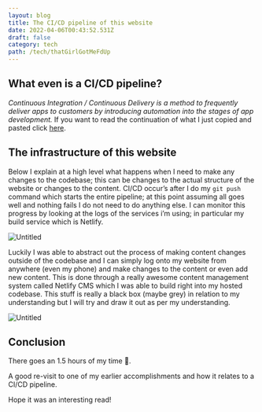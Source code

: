 ```yaml
---
layout: blog
title: The CI/CD pipeline of this website
date: 2022-04-06T00:43:52.531Z
draft: false
category: tech
path: /tech/thatGirlGotMeFdUp
---
```


## What even is a CI/CD pipeline?



*Continuous Integration / Continuous Delivery is a method to frequently deliver apps to customers by introducing automation into the stages of app development.* If you want to read the continuation of what I just copied and pasted click [here](https://www.redhat.com/en/topics/devops/what-is-ci-cd).



## The infrastructure of this website

Below I explain at a high level what happens when I need to make any changes to the codebase; this can be changes to the actual structure of the website or changes to the content. CI/CD occur’s after I do my `git push` command which starts the entire pipeline; at this point assuming all goes well and nothing fails I do not need to do anything else. I can monitor this progress by looking at the logs of the services i’m using; in particular my build service which is Netlify.



![Untitled](https://s3.us-west-2.amazonaws.com/secure.notion-static.com/c8f6c7e8-f8d0-4c1f-ab2f-97e4f3a0d7e8/Untitled.png?X-Amz-Algorithm=AWS4-HMAC-SHA256&X-Amz-Content-Sha256=UNSIGNED-PAYLOAD&X-Amz-Credential=AKIAT73L2G45EIPT3X45%2F20220407%2Fus-west-2%2Fs3%2Faws4_request&X-Amz-Date=20220407T040152Z&X-Amz-Expires=86400&X-Amz-Signature=86a3232c4bc483b66369aaf183d274ed1fc828e2a849fa227a0505e7862ca8c3&X-Amz-SignedHeaders=host&response-content-disposition=filename%20%3D%22Untitled.png%22&x-id=GetObject)



Luckily I was able to abstract out the process of making content changes outside of the codebase and I can simply log onto my website from anywhere (even my phone) and make changes to the content or even add new content. This is done through a really awesome content management system called Netlify CMS which I was able to build right into my hosted codebase. This stuff is really a black box (maybe grey) in relation to my understanding but I will try and draw it out as per my understanding.



![Untitled](https://s3.us-west-2.amazonaws.com/secure.notion-static.com/9184d7bc-71ac-4375-b9a4-9641068a2dd3/Untitled.png?X-Amz-Algorithm=AWS4-HMAC-SHA256&X-Amz-Content-Sha256=UNSIGNED-PAYLOAD&X-Amz-Credential=AKIAT73L2G45EIPT3X45%2F20220407%2Fus-west-2%2Fs3%2Faws4_request&X-Amz-Date=20220407T040206Z&X-Amz-Expires=86400&X-Amz-Signature=1b997ac4dddd93e86d13fa64ffcfa7e01e2927521711733a097e3cd1c337a8ec&X-Amz-SignedHeaders=host&response-content-disposition=filename%20%3D%22Untitled.png%22&x-id=GetObject)



## Conclusion

There goes an 1.5 hours of my time 🙂. 

A good re-visit to one of my earlier accomplishments and how it relates to a CI/CD pipeline.

Hope it was an interesting read!